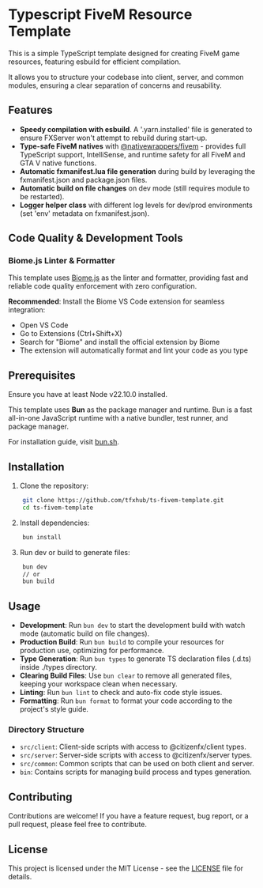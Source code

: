 # Typescript FiveM Resource Template

This is a simple TypeScript template designed for creating FiveM game resources, featuring esbuild for efficient compilation.

It allows you to structure your codebase into client, server, and common modules, ensuring a clear separation of concerns and reusability.

## Features

- **Speedy compilation with esbuild**. A '.yarn.installed' file is generated to ensure FXServer won't attempt to rebuild during start-up.
- **Type-safe FiveM natives** with [@nativewrappers/fivem](https://github.com/nativewrappers/fivem) - provides full TypeScript support, IntelliSense, and runtime safety for all FiveM and GTA V native functions.
- **Automatic fxmanifest.lua file generation** during build by leveraging the fxmanifest.json and package.json files.
- **Automatic build on file changes** on dev mode (still requires module to be restarted).
- **Logger helper class** with different log levels for dev/prod environments (set 'env' metadata on fxmanifest.json).

## Code Quality & Development Tools

### Biome.js Linter & Formatter
This template uses [Biome.js](https://biomejs.dev) as the linter and formatter, providing fast and reliable code quality enforcement with zero configuration.

**Recommended**: Install the Biome VS Code extension for seamless integration:
- Open VS Code
- Go to Extensions (Ctrl+Shift+X)
- Search for "Biome" and install the official extension by Biome
- The extension will automatically format and lint your code as you type

## Prerequisites

Ensure you have at least Node v22.10.0 installed.

This template uses **Bun** as the package manager and runtime. Bun is a fast all-in-one JavaScript runtime with a native bundler, test runner, and package manager.

For installation guide, visit [bun.sh](https://bun.sh/docs/installation).

## Installation

1. Clone the repository:
```bash
    git clone https://github.com/tfxhub/ts-fivem-template.git
    cd ts-fivem-template
```
2. Install dependencies:
```bash
    bun install
```
3. Run dev or build to generate files:
```bash
    bun dev
    // or
    bun build
```

## Usage

- **Development**: Run `bun dev` to start the development build with watch mode (automatic build on file changes).
- **Production Build**: Run `bun build` to compile your resources for production use, optimizing for performance.
- **Type Generation**: Run `bun types` to generate TS declaration files (.d.ts) inside ./types directory.
- **Clearing Build Files**: Use `bun clear` to remove all generated files, keeping your workspace clean when necessary.
- **Linting**: Run `bun lint` to check and auto-fix code style issues.
- **Formatting**: Run `bun format` to format your code according to the project's style guide.

### Directory Structure

- `src/client`: Client-side scripts with access to @citizenfx/client types.
- `src/server`: Server-side scripts with access to @citizenfx/server types.
- `src/common`: Common scripts that can be used on both client and server.
- `bin`: Contains scripts for managing build process and types generation.

## Contributing

Contributions are welcome! If you have a feature request, bug report, or a pull request, please feel free to contribute.

## License

This project is licensed under the MIT License - see the [LICENSE](LICENSE) file for details.
